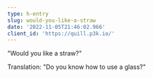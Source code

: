 ```yaml
---
type: h-entry
slug: would-you-like-a-straw
date: '2022-11-05T21:46:02.966'
client_id: 'https://quill.p3k.io/'
---
```


"Would you like a straw?"

Translation: "Do you know how to use a glass?"
